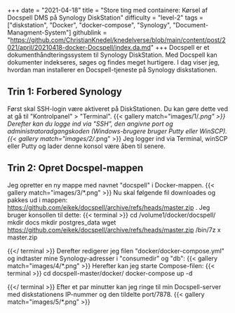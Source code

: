 +++
date = "2021-04-18"
title = "Store ting med containere: Kørsel af Docspell DMS på Synology DiskStation"
difficulty = "level-2"
tags = ["diskstation", "Docker", "docker-compose", "Synology", "Document-Managment-System"]
githublink = "https://github.com/ChristianKnedel/knedelverse/blob/main/content/post/2021/april/20210418-docker-Docspell/index.da.md"
+++
Docspell er et dokumenthåndteringssystem til Synology DiskStation. Med Docspell kan dokumenter indekseres, søges og findes meget hurtigere. I dag viser jeg, hvordan man installerer en Docspell-tjeneste på Synology diskstationen.
## Trin 1: Forbered Synology
Først skal SSH-login være aktiveret på DiskStationen. Du kan gøre dette ved at gå til "Kontrolpanel" > "Terminal".
{{< gallery match="images/1/*.png" >}}
Derefter kan du logge ind via "SSH", den angivne port og administratoradgangskoden (Windows-brugere bruger Putty eller WinSCP).
{{< gallery match="images/2/*.png" >}}
Jeg logger ind via Terminal, winSCP eller Putty og lader denne konsol være åben til senere.
## Trin 2: Opret Docspel-mappen
Jeg opretter en ny mappe med navnet "docspell" i Docker-mappen.
{{< gallery match="images/3/*.png" >}}
Nu skal følgende fil downloades og pakkes ud i mappen: https://github.com/eikek/docspell/archive/refs/heads/master.zip . Jeg bruger konsollen til dette:
{{< terminal >}}
cd /volume1/docker/docspell/
mkdir docs
mkdir postgres_data
wget https://github.com/eikek/docspell/archive/refs/heads/master.zip 
/bin/7z x master.zip

{{</ terminal >}}
Derefter redigerer jeg filen "docker/docker-compose.yml" og indtaster mine Synology-adresser i "consumedir" og "db":
{{< gallery match="images/4/*.png" >}}
Herefter kan jeg starte Compose-filen:
{{< terminal >}}
cd docspell-master/docker/
docker-compose up -d

{{</ terminal >}}
Efter et par minutter kan jeg ringe til min Docspell-server med diskstationens IP-nummer og den tildelte port/7878.
{{< gallery match="images/5/*.png" >}}
